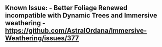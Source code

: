 Known Issue:
	- Better Foliage Renewed incompatible with Dynamic Trees and Immersive weathering - https://github.com/AstralOrdana/Immersive-Weathering/issues/377
- 